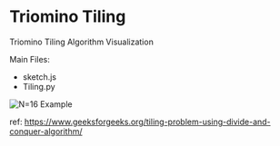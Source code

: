 # Triomino Tiling
Triomino Tiling Algorithm Visualization

Main Files:
* sketch.js
* Tiling.py

![N=16 Example](https://github.com/Gholamrezadar/tiling/raw/master/Capture.PNG)

ref:
https://www.geeksforgeeks.org/tiling-problem-using-divide-and-conquer-algorithm/
